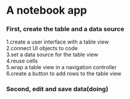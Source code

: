 A notebook app
===
### First, create the table and a data source
1.create a user interface with a table view<br>
2.connect UI objects to code<br>
3.set a data source for the table view<br>
4.reuse cells<br>
5.wrap a table view in a navigation controller<br>
6.create a button to add rows to the table view<br>
### Second, edit and save data(doing)
